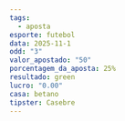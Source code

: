 ```yaml
---
tags:
  - aposta
esporte: futebol
data: 2025-11-1
odd: "3"
valor_apostado: "50"
porcentagem_da_aposta: 25%
resultado: green
lucro: "0.00"
casa: betano
tipster: Casebre
---
```

